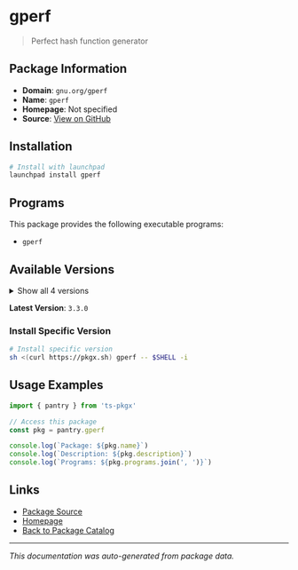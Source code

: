 # gperf

> Perfect hash function generator

## Package Information

- **Domain**: `gnu.org/gperf`
- **Name**: `gperf`
- **Homepage**: Not specified
- **Source**: [View on GitHub](https://github.com/pkgxdev/pantry/tree/main/projects/gnu.org/gperf/package.yml)

## Installation

```bash
# Install with launchpad
launchpad install gperf
```

## Programs

This package provides the following executable programs:

- `gperf`

## Available Versions

<details>
<summary>Show all 4 versions</summary>

- `3.3.0`, `3.2.1`, `3.2.0`, `3.1.0`

</details>

**Latest Version**: `3.3.0`

### Install Specific Version

```bash
# Install specific version
sh <(curl https://pkgx.sh) gperf -- $SHELL -i
```

## Usage Examples

```typescript
import { pantry } from 'ts-pkgx'

// Access this package
const pkg = pantry.gperf

console.log(`Package: ${pkg.name}`)
console.log(`Description: ${pkg.description}`)
console.log(`Programs: ${pkg.programs.join(', ')}`)
```

## Links

- [Package Source](https://github.com/pkgxdev/pantry/tree/main/projects/gnu.org/gperf/package.yml)
- [Homepage](#)
- [Back to Package Catalog](../../../package-catalog.md)

---

*This documentation was auto-generated from package data.*
